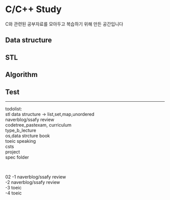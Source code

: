 C/C++ Study
===========
C와 관련된 공부자료를 모아두고 복습하기 위해 만든 공간입니다

## Data structure
## STL
## Algorithm
## Test
-----------
todolist: <br>
stl data structure -> list,set,map,unordered <br>
naverblog/ssafy review <br>
codetree_pastexam, curriculum <br>
type_b_lecture <br>
os,data strcture book <br>
toeic speaking <br>
csts <br>
project <br>
spec folder <br>

<br>

02
-1 naverblog/ssafy review <br>
-2 naverblog/ssafy review <br>
-3 toeic <br>
-4 toeic <br>
